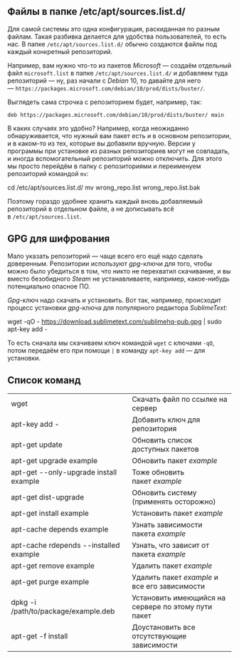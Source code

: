 ## **Файлы в папке /etc/apt/sources.list.d/**

Для самой системы это одна конфигурация, раскиданная по разным файлам. Такая разбивка делается для удобства пользователей, то есть нас. В папке `/etc/apt/sources.list.d/` обычно создаются файлы под каждый конкретный репозиторий.

Например, вам нужно что-то из пакетов _Microsoft_ — создаём отдельный файл `microsoft.list` в папке `/etc/apt/sources.list.d/` и добавляем туда репозиторий — ну, раз начали с _Debian_ 10, то давайте для него — `https://packages.microsoft.com/debian/10/prod/dists/buster/`.

Выглядеть сама строчка с репозиторием будет, например, так:

	deb https://packages.microsoft.com/debian/10/prod/dists/buster/ main

В каких случаях это удобно? Например, когда неожиданно обнаруживается, что нужный вам пакет есть и в основном репозитории, и в каком-то из тех, которые вы добавили вручную. Версии у программы при установке из разных репозиториев могут не совпадать, и иногда вспомогательный репозиторий можно отключить. Для этого мы просто перейдём в папку с репозиториями и переименуем репозиторий командой `mv`:

cd /etc/apt/sources.list.d/
mv wrong_repo.list wrong_repo.list.bak

Поэтому гораздо удобнее хранить каждый вновь добавляемый репозиторий в отдельном файле, а не дописывать всё в `/etc/apt/sources.list`.

## **GPG для шифрования**

Мало указать репозиторий — чаще всего его ещё надо сделать доверенным. Репозитории используют _gpg_-ключи для того, чтобы можно было убедиться в том, что никто не перехватил скачивание, и вы вместо безобидного _Steam_ не устанавливаете, например, какое-нибудь потенциально опасное ПО.

_Gpg_-ключ надо скачать и установить. Вот так, например, происходит процесс установки _gpg_-ключа для популярного редактора _SublimeText_:

wget -qO - https://download.sublimetext.com/sublimehq-pub.gpg | sudo apt-key add -

То есть сначала мы скачиваем ключ командой `wget` с ключами `-qO`, потом передаём его при помощи `|` в команду `apt-key add` — для установки.

## **Список команд**

|   |   |
|---|---|
|wget|Скачать файл по ссылке на сервер|
|apt-key add -|Добавить ключ для репозитория|
|apt-get update|Обновить список доступных пакетов|
|apt-get upgrade example|Обновить пакет _example_|
|apt-get --only-upgrade install example|Тоже обновить пакет _example_|
|apt-get dist-upgrade|Обновить систему (применять осторожно)|
|apt-get install example|Установить пакет _example_|
|apt-cache depends example|Узнать зависимости пакета _example_|
|apt-cache rdepends --installed example|Узнать, что зависит от пакета _example_|
|apt-get remove example|Удалить пакет _example_|
|apt-get purge example|Удалить пакет _example_ и все его зависимости|
|dpkg -i /path/to/package/example.deb|Установить имеющийся на сервере по этому пути пакет|
|apt-get -f install|Доустановить все отсутствующие зависимости|

